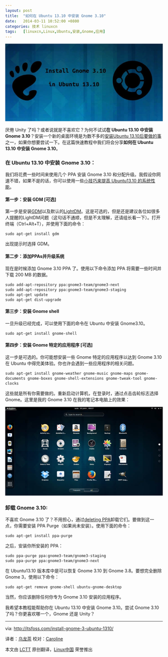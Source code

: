 ```yaml
---
layout: post
title:	"如何在 Ubuntu 13.10 中安装 Gnome 3.10"
date:	2014-03-11 10:52:00 +0800 
categories:	技术 linuxcn 
tags:	[linuxcn,Linux,Ubuntu,安装,Gnome,应用]
---
```



![](/Asserts/Images/album/201403/11/105241bamzmvkwma2xvtm2.jpeg)


厌倦 Unity 了吗？或者说就是不喜欢它？为何不试试**在 Ubuntu 13.10 中安装 Gnome 3.10**？安装一个新的桌面环境是为数不多的[安装Ubuntu 13.10后要做的事](http://itsfoss.com/things-to-do-after-installing-ubuntu-13-10/)之一，如果你想要尝试一下。在这篇快速教程中我们将会分享**如何在 Ubuntu 13.10 中安装 Gnome 3.10**。


### 在 Ubuntu 13.10 中安装 Gnome 3.10：


我们将花费一些时间来使用几个 PPA 安装 Gnome 3.10 和分配升级。我假设你网速不错，如果不是的话，你可以使用一些[小技巧来提高 Ubuntu13.10 的系统性能](http://itsfoss.com/speed-up-ubuntu-1310/)。


#### 第一步：安装 GDM [可选]


第一步是安装[GDM](https://wiki.gnome.org/Projects/GDM)以及默认的[LightDM](http://en.wikipedia.org/wiki/LightDM)。这是可选的，但是还是建议各位如很多人提醒的LightDM问题（这句话不通顺，但是不太理解，还请组长看一下）。打开终端（Ctrl+Alt+T），并使用下面的命令：



```
sudo apt-get install gdm

```

出现提示时选择 GDM。


#### 第二步：添加PPAs并升级系统


现在是时候添加 Gnome 3.10 PPA 了。使用以下命令添加 PPA 将需要一些时间并下载 200 MB 的数据。



```
sudo add-apt-repository ppa:gnome3-team/gnome3-next
sudo add-apt-repository ppa:gnome3-team/gnome3-staging
sudo apt-get update
sudo apt-get dist-upgrade

```

#### 第三步：安装 Gnome shell


一旦升级已经完成，可以使用下面的命令在 Ubuntu 中安装 Gnome3.10。



```
sudo apt-get install gnome-shell

```

#### 第四步：安装 Gnome 特定的应用程序 [可选]


这一步是可选的。你可能想安装一些 Gnome 特定的应用程序以达到 Gnome 3.10 在 Ubuntu 中得完美体验。你也许会遇到一些应用程序的相关问题。



```
sudo apt-get install gnome-weather gnome-music gnome-maps gnome-documents gnome-boxes gnome-shell-extensions gnome-tweak-tool gnome-clocks

```

这些就是所有你需要做的。重新启动计算机，在登录时，通过点击齿轮标志选择 Gnome。这里是我的 Gnome 3.10 在我的笔记本电脑上的效果：


![](/Asserts/Images/album/201403/11/105242b9akmr1wnimhx8gm.jpeg)


### 卸载 Gnome 3.10:


不喜欢 Gnome 3.10 了？不用担心，通过[deleting PPA](http://itsfoss.com/how-to-remove-or-delete-ppas-quick-tip/)卸载它们。要做到这一点，你需要安装 PPA Purge（如果尚未安装）。使用下面的命令：



```
sudo apt-get install ppa-purge

```

之后，安装你所安装的 PPA：



```
sudo ppa-purge ppa:gnome3-team/gnome3-staging
sudo ppa-purge ppa:gnome3-team/gnome3-next

```

在 Ubuntu13.10 版本库中是可以恢复 Gnome 3.10 到 Gnome 3.8。要想完全删除 Gnome 3，使用以下命令：



```
sudo apt-get remove gnome-shell ubuntu-gnome-desktop

```

当然，你应该删除任何你专为 Gnome 3.10 安装的应用程序。


我希望本教程能帮助你在 Ubuntu 13.10 中安装 Gnome 3.10。尝试 Gnome 3.10了吗？你更喜欢哪一个，Gnome 还是 Unity？




---


via: <http://itsfoss.com/install-gnome-3-ubuntu-1310/>


译者：[乌龙茶](https://github.com/yechunxiao19) 校对：[Caroline](https://github.com/carolinewuyan)


本文由 [LCTT](https://github.com/LCTT/TranslateProject) 原创翻译，[Linux中国](http://linux.cn/) 荣誉推出

